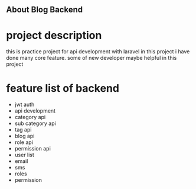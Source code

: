 

## About Blog Backend

# project description
this is practice project for api development with laravel
in this project i have done many core feature. some of new developer maybe helpful in this project

# feature list of backend
- jwt auth
- api development
- category api
- sub category api
- tag api
- blog api
- role api
- permission api
- user list
- email
- sms
- roles
- permission

